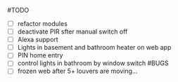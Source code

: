 #TODO
* [ ] refactor modules
* [ ] deactivate PIR sfter manual switch off
* [ ] Alexa support
* [ ] Lights in basement and bathroom heater on web app
* [ ] PIN home entry
* [ ] control lights in bathroom by window switch 
#BUGS
* [ ] frozen web after 5+ louvers are moving...